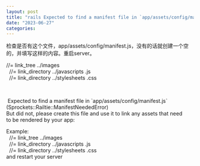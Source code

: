 ```yaml
---
layout: post
title: "rails Expected to find a manifest file in `app/assets/config/manifest.js` (Sprockets::Railtie::ManifestNeededError)"
date: "2023-06-27"
categories: 
---
```

<p>检查是否有这个文件，app/assets/config/manifest.js，没有的话就创建一个空的，并填写这样的内容。重启server。</p>

<p>//= link_tree ../images<br />
&nbsp; //= link_directory ../javascripts .js<br />
&nbsp; //= link_directory ../stylesheets .css</p>

<p>&nbsp;</p>

<p>&nbsp;Expected to find a manifest file in `app/assets/config/manifest.js` (Sprockets::Railtie::ManifestNeededError)<br />
But did not, please create this file and use it to link any assets that need<br />
to be rendered by your app:</p>

<p>Example:<br />
&nbsp; //= link_tree ../images<br />
&nbsp; //= link_directory ../javascripts .js<br />
&nbsp; //= link_directory ../stylesheets .css<br />
and restart your server</p>

<p>&nbsp;</p>

